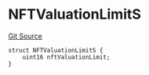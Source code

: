 # NFTValuationLimitS
[Git Source](https://github.com/thrackle-io/tron/blob/162302962dc6acd8eb4a5fadda6be1dbd5a16028/src/client/token/handler/diamond/RuleStorage.sol)


```solidity
struct NFTValuationLimitS {
    uint16 nftValuationLimit;
}
```


